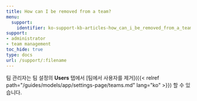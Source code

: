 ```yaml
---
title: How can I be removed from a team?
menu:
  support:
    identifier: ko-support-kb-articles-how_can_i_be_removed_from_a_team
support:
- administrator
- team management
toc_hide: true
type: docs
url: /support/:filename
---
```


팀 관리자는 팀 설정의 **Users** 탭에서 [팀에서 사용자를 제거]({{< relref path="/guides/models/app/settings-page/teams.md" lang="ko" >}}) 할 수 있습니다.
